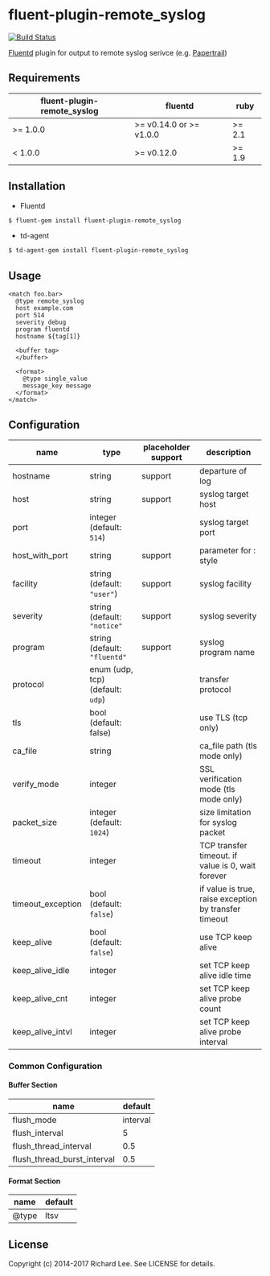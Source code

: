 # fluent-plugin-remote_syslog

[![Build Status](https://travis-ci.org/dlackty/fluent-plugin-remote_syslog.svg?branch=master)](https://travis-ci.org/dlackty/fluent-plugin-remote_syslog)

[Fluentd](http://fluentd.org) plugin for output to remote syslog serivce (e.g. [Papertrail](http://papertrailapp.com/))

## Requirements

| fluent-plugin-remote_syslog | fluentd                 | ruby   |
| -------------------         | ---------               | ------ |
| >= 1.0.0                    | >= v0.14.0 or >= v1.0.0 | >= 2.1 |
| < 1.0.0                     | >= v0.12.0              | >= 1.9 |

## Installation

* Fluentd

```bash
$ fluent-gem install fluent-plugin-remote_syslog
```

* td-agent

```bash
$ td-agent-gem install fluent-plugin-remote_syslog
```

## Usage

```
<match foo.bar>
  @type remote_syslog
  host example.com
  port 514
  severity debug
  program fluentd
  hostname ${tag[1]}

  <buffer tag>
  </buffer>

  <format>
    @type single_value
    message_key message
  </format>
</match>
```

## Configuration

| name              | type                             | placeholder support | description                                           |
| --------------    | -------                          | -----------         | ---------------------------------                     |
| hostname          | string                           | support             | departure of log                                      |
| host              | string                           | support             | syslog target host                                    |
| port              | integer (default: `514`)         |                     | syslog target port                                    |
| host_with_port    | string                           | support             | parameter for <host>:<port> style                     |
| facility          | string (default: `"user"`)       | support             | syslog facility                                       |
| severity          | string (default: `"notice"`      | support             | syslog severity                                       |
| program           | string (default: `"fluentd"`     | support             | syslog program name                                   |
| protocol          | enum (udp, tcp) (default: `udp`) |                     | transfer protocol                                     |
| tls               | bool (default: false)            |                     | use TLS (tcp only)                                    |
| ca_file           | string                           |                     | ca_file path (tls mode only)                          |
| verify_mode       | integer                          |                     | SSL verification mode (tls mode only)                 |
| packet_size       | integer (default: `1024`)        |                     | size limitation for syslog packet                     |
| timeout           | integer                          |                     | TCP transfer timeout. if value is 0, wait forever     |
| timeout_exception | bool (default: `false`)          |                     | if value is true, raise exception by transfer timeout |
| keep_alive        | bool (default: `false`)          |                     | use TCP keep alive                                    |
| keep_alive_idle   | integer                          |                     | set TCP keep alive idle time                          |
| keep_alive_cnt    | integer                          |                     | set TCP keep alive probe count                        |
| keep_alive_intvl  | integer                          |                     | set TCP keep alive probe interval                     |

### Common Configuration

#### Buffer Section

| name                        | default  |
| --------------              | -------  |
| flush_mode                  | interval |
| flush_interval              | 5        |
| flush_thread_interval       | 0.5      |
| flush_thread_burst_interval | 0.5      |

#### Format Section

| name           | default |
| -------------- | ------- |
| @type          | ltsv    |

## License

Copyright (c) 2014-2017 Richard Lee. See LICENSE for details.

